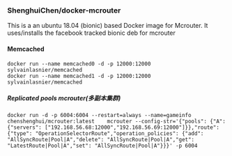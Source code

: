 ### ShenghuiChen/docker-mcrouter
This is a an ubuntu 18.04 (bionic) based Docker image for Mcrouter. It uses/installs the facebook tracked bionic deb for mcrouter

#### Memcached
```
docker run --name memcached0 -d -p 12000:12000  sylvainlasnier/memcached
docker run --name memcached1 -d -p 12000:12000 sylvainlasnier/memcached
```

##### Replicated pools mcrouter(多副本集群)
```
docker run -d -p 6004:6004 --restart=always --name=gameinfo   chenshenghui/mcrouter:latest    mcrouter --config-str='{"pools": {"A": {"servers": ["192.168.56.68:12000","192.168.56.69:12000"]}},"route": {"type": "OperationSelectorRoute","operation_policies": {"add": "AllSyncRoute|Pool|A","delete": "AllSyncRoute|Pool|A","get": "LatestRoute|Pool|A","set": "AllSyncRoute|Pool|A"}}}' -p 6004
```
